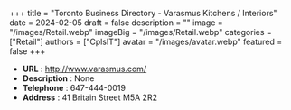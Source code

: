 +++
title = "Toronto Business Directory - Varasmus Kitchens / Interiors"
date = 2024-02-05
draft = false
description = ""
image = "/images/Retail.webp"
imageBig = "/images/Retail.webp"
categories = ["Retail"]
authors = ["CplsIT"]
avatar = "/images/avatar.webp"
featured = false
+++


* **URL** :  http://www.varasmus.com/
* **Description** : None
* **Telephone** : 647-444-0019
* **Address** : 41 Britain Street M5A 2R2
